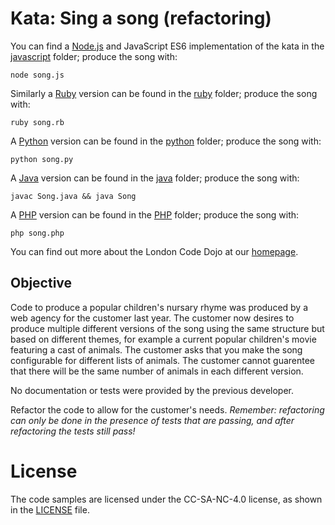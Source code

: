 # Kata: Sing a song (refactoring)

You can find a [Node.js](https://nodejs.org/en/) and JavaScript ES6 implementation of the kata in the [javascript](javascript) folder; produce the song with:

	node song.js

Similarly a [Ruby](https://www.ruby-lang.org/en/) version can be found in the [ruby](ruby) folder; produce the song with:

	ruby song.rb

A [Python](https://www.python.org/) version can be found in the [python](python) folder; produce the song with:

	python song.py

A [Java](https://www.java.com/) version can be found in the [java](java) folder; produce the song with:

	javac Song.java && java Song
	
A [PHP](https://php.net/) version can be found in the [PHP](PHP) folder; produce the song with:

	php song.php
	

You can find out more about the London Code Dojo at our [homepage](http://www.meetup.com/London-Code-Dojo/).

## Objective

Code to produce a popular children's nursary rhyme was produced by a web agency for the customer last year. The customer now desires to produce multiple different versions of the song using the same structure but based on different themes, for example a current popular children's movie featuring a cast of animals. The customer asks that you make the song configurable for different lists of animals. The customer cannot guarentee that there will be the same number of animals in each different version.

No documentation or tests were provided by the previous developer.

Refactor the code to allow for the customer's needs. 
_Remember: refactoring can only be done in the presence of tests that are passing, and after refactoring the tests still pass!_

# License
The code samples are licensed under the CC-SA-NC-4.0 license, as shown in the [LICENSE](/LICENSE) file.
